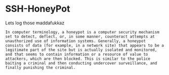# SSH-HoneyPot
Lets log those maddafukkaz


`In computer terminology, a honeypot is a computer security mechanism set to detect, deflect, or, in some manner, counteract attempts at unauthorized use of information systems. Generally, a honeypot consists of data (for example, in a network site) that appears to be a legitimate part of the site but is actually isolated and monitored, and that seems to contain information or a resource of value to attackers, which are then blocked. This is similar to the police baiting a criminal and then conducting undercover surveillance, and finally punishing the criminal.`
